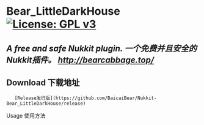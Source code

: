 # Bear_LittleDarkHouse [![License: GPL v3](https://img.shields.io/badge/License-GPL%20v3-blue.svg)](LICENSE)  
*A free and safe Nukkit plugin.  一个免费并且安全的Nukkit插件。 http://bearcabbage.top/*
--------
## Download 下载地址
       [Release发行版](https://github.com/BaicaiBear/Nukkit-Bear_LittleDarkHouse/release)

Usage 使用方法
</h2>
<br />
